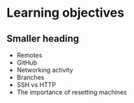 # Learning objectives
## Smaller heading

- Remotes
- GitHub
- Networking activity
- Branches
- SSH vs HTTP
- The importance of resetting machines 

